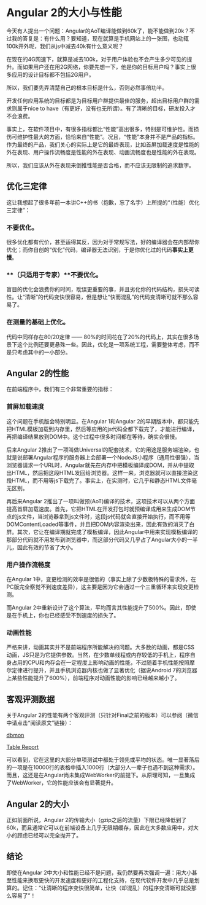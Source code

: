 # Angular 2的大小与性能

今天有人提出一个问题：Angular的AoT编译能做到60k了，能不能做到20k？不过我的答复是：有什么用？要知道，现在就算是手机网站上的一张图，也动辄100k开外呢，我们从js中减去40k有什么意义呢？

在现在的4G网速下，就算是减去100k，对于用户体验也不会产生多少可见的提升。而如果用户还在用2G网络，你要先想一下，他是你的目标用户吗？事实上很多应用的设计目标都不包括2G用户。

所以，我们要先弄清楚自己的根本目标是什么，否则必然事倍功半。

开发任何应用系统的目标都是为目标用户群提供最佳的服务，超出目标用户群的需求则属于nice to have（有更好，没有也无所谓）。有了清晰的目标，研发投入才不会浪费。

事实上，在软件项目中，有很多指标都比“性能”高出很多，特别是可维护性。而损伤可维护性最大的方面，恰恰来自“性能”。况且，“性能”本身并不是产品的指标。作为最终的产品，我们关心的实际上是它的最终表现，比如首屏加载速度是性能的外在表现、用户操作流畅度是性能的外在表现、动画流畅度也是性能的外在表现。

所以，我们应该从外在表现来倒推性能是否合格，而不应该无限制的追求数字。

## 优化三定律

这让我想起了很多年前一本讲C++的书（抱歉，忘了名字）上所提的“（性能）优化三定律”：

### 不要优化。

很多优化都有代价，甚至适得其反，因为对于常规写法，好的编译器会在内部帮你优化；而你自创的“优化”代码，编译器无法识别，于是你优化过的代码**事实上更慢**。
    
### **（只适用于专家）**不要优化。

盲目的优化会浪费你的时间，耽误更重要的事，并且劣化你的代码结构，损失可读性。让“清晰”的代码变快很容易，但是想让“快而混乱”的代码变清晰可就不那么容易了。

### 在**测量**的基础上优化。

代码中同样存在80/20定律 —— 80%的时间花在了20%的代码上，其实在很多场景下这个比例还要更悬殊一些。因此，优化是一项系统工程，需要整体考虑，而不是只考虑其中的一小部分。

## Angular 2的性能

在前端程序中，我们有三个非常重要的指标：

### 首屏加载速度

这个问题在手机版会特别明显。在Angular 1和Angular 2的早期版本中，都只能先把HTML模板加载到内存里，然后等应用的js代码全都下载完了，才能进行编译，再把编译结果放到DOM中。这个过程中很多时间都在等待，确实会很慢。

后来Angular 2推出了一项叫做Universal的配套技术，它的用途是服务端渲染，也就是说部署Angular程序的服务器上会部署一个NodeJS小程序（通用性很强），当浏览器请求一个URL时，Angular就先在内存中把模板编译成DOM，并从中提取出HTML，然后把这段HTML发回给浏览器。这样一来，浏览器就可以直接渲染这段HTML，而不用等js下载完了。事实上，在实测时，它几乎和静态HTML文件毫无区别。

再后来Angular 2推出了一项叫做预(AoT)编译的技术，这项技术可以从两个方面提高首屏加载速度。首先，它把HTML在开发打包时就预编译成用来生成DOM节点的js文件，当浏览器拿到js文件时，这段js代码就会直接开始执行，而不用等DOMContentLoaded等事件，并且把DOM内容渲染出来，因此有效的消灭了白屏。其次，它让在编译期就完成了模板编译，因此Angular中用来实现模板编译的那部分代码就不用发布到浏览器中，而这部分代码又几乎占了Angular大小的一半儿，因此有效的节省了大小。

### 用户操作流畅度

在Angular 1中，变更检测的效率是很低的（事实上除了少数极特殊的需求外，在PC版完全察觉不到速度差异），这主要是因为它会通过一个三重循环来实现变更检测。

而Angular 2中重新设计了这个算法，平均而言其性能提升了500%。因此，即使是在手机上，你也已经感受不到速度的损失了。

### 动画性能

严格来讲，动画其实并不是前端程序所能解决的问题。大多数的动画，都是CSS动画，JS只是为它提供参数。当然，在少数单线程或内存较低的手机上，程序自身占用的CPU和内存会在一定程度上影响动画的性能，不过随着手机性能按照摩尔定律进行提升，并且手机浏览器内核也做了显著优化（据说Android 7的浏览器上某些性能提升了600%），前端程序对动画性能的影响已经越来越小了。

## 客观评测数据

关于Angular 2的性能有两个客观评测（只针对Final之前的版本）可以参阅（微信中请点击“阅读原文”链接）：

[dbmon](http://mathieuancelin.github.io/js-repaint-perfs/)

[Table Report](https://cdn.rawgit.com/krausest/js-framework-benchmark/a358bc967e1d9ff0c268b43f5ab8b832abe0476e/webdriver-java/table.html)

可以看到，它在这里的大部分单项测试中都处于领先或平均的状态。唯一显著落后的一项是在10000行的表格中插入1000行（大部分人一辈子也遇不到这种需求）。而且，这还是在Angular尚未集成WebWorker的前提下。从原理可知，一旦集成了WebWorker，它的性能应该会有显著提升。

## Angular 2的大小

正如前面所说，Angular 2的传输大小（gzip之后的流量）下限已经降低到了60k，而且通常它可以在前端设备上几乎无限期缓存，因此在大多数应用中，对大小的顾虑已经可以完全抛开了。

## 结论

即使在Angular 2中大小和性能已经不是问题，我仍然要再次强调一遍：用大小甚至性能来换取更快的开发速度和更好的工程化支持，在现代软件开发中几乎总是划算的。记住：“让清晰的程序变快很简单，让快（却混乱）的程序变清晰可就没那么容易了”！
